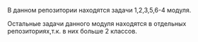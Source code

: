 В данном репозитории находятся задачи 1,2,3,5,6-4 модуля.

Остальные задачи данного модуля находятся в отдельных репозиториях,т.к. в них больше 2 классов.
